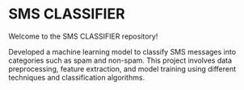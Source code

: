 # SMS CLASSIFIER
Welcome to the SMS CLASSIFIER repository!

Developed a machine learning model to classify SMS messages into categories such as spam and non-spam.
This project involves data preprocessing, feature extraction, and model training using different techniques and classification algorithms.
